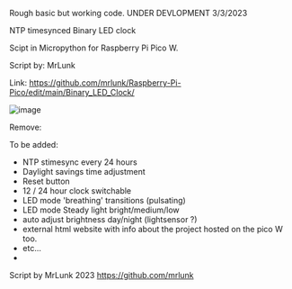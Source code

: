 
Rough basic but working code. UNDER DEVLOPMENT 3/3/2023

NTP timesynced Binary LED clock

Scipt in Micropython for Raspberry Pi Pico W.

Script by: MrLunk

Link: https://github.com/mrlunk/Raspberry-Pi-Pico/edit/main/Binary_LED_Clock/

![image](https://user-images.githubusercontent.com/25208554/222953650-ffcc8cbb-c6f3-461f-9d17-29f5336d6641.png)


Remove:


To be added:
- NTP stimesync every 24 hours
- Daylight savings time adjustment
- Reset button
- 12 / 24 hour clock switchable
- LED mode 'breathing' transitions (pulsating)
- LED mode Steady light bright/medium/low
- auto adjust brightness day/night (lightsensor ?)
- external html website with info about the project hosted on the pico W too.
- etc...
- 
Script by MrLunk 2023
https://github.com/mrlunk
